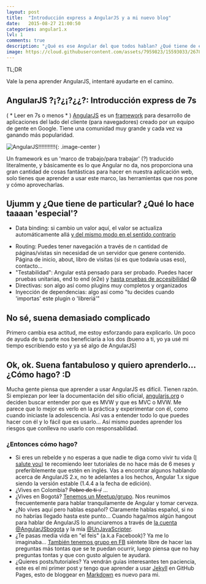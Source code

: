 ```yaml
---
layout: post
title:  "Introducción express a AngularJS y a mi nuevo blog"
date:   2015-08-27 21:00:50
categories: angular1.x
lvl: 1
comments: true
description: "¿Qué es ese Angular del que todos hablan? ¿Qué tiene de especial? ¿Cómo empiezo a aprender?"
image: https://cloud.githubusercontent.com/assets/7959823/15593033/26780722-236e-11e6-8b9b-6872ab575fcb.jpg
---
```


<div class="tl-dr" flex layout="row" layout-align="end end">
	<div class="tl-dr-content" flex="33">
		<span>TL;DR</span>
		<p>Vale la pena aprender AngularJS, intentaré ayudarte en el camino.</p>
	</div>
</div>

## AngularJS ?¡?¿¡?¿¿?: Introducción express de 7s

( * Leer en 7s o menos * ) [AngularJS][angularjsSite] es un [framework][framework] para desarrollo de aplicaciones del lado del cliente (para navegadores) creado por un equipo de gente en Google. Tiene una comunidad muy grande y cada vez va ganando más popularidad.

![AngularJS!!!!!!!!!!!](https://upload.wikimedia.org/wikipedia/commons/thumb/c/ca/AngularJS_logo.svg/320px-AngularJS_logo.svg.png){: .image-center }

Un framework es un 'marco de trabajo/para trabajar' (?) traducido literalmente, y básicamente es lo que Angular no da, nos proporciona una gran cantidad de cosas fantásticas para hacer en nuestra aplicación web, solo tienes que aprender a usar este marco, las herramientas que nos pone y cómo aprovecharlas.

## Ujumm y ¿Que tiene de particular? ¿Qué lo hace taaaan 'especial'?

- Data binding: si cambio un valor aquí, el valor se actualiza automáticamente allá [y del mismo modo en el sentido contrario][delMismoModo]
<!--more-->
- Routing: Puedes tener navegación a través de n cantidad de páginas/vistas sin necesidad de un servidor que genere contenido. Página de inicio, about, libro de visitas (si es que todavía usas eso), contacto...
- "Testabilidad": Angular está pensado para ser probado. Puedes hacer pruebas unitarias, end to end (e2e) y [hasta pruebas de accesibilidad][testAccesibility] :scream:
- Directivas: son algo así como plugins muy completos y organizados
- Inyección de dependencias: algo así como "tu decides cuando 'importas' este plugin o 'libreriá'"

## No sé, suena demasiado complicado
Primero cambia esa actitud, me estoy esforzando para explicarlo. Un poco de ayuda de tu parte nos beneficiaría a los dos (bueno a ti, yo ya usé mi tiempo escribiendo esto y ya sé algo de AngularJS)

## Ok, ok. Suena fantabuloso y quiero aprenderlo... ¿Cómo hago? :D
Mucha gente piensa que aprender a usar AngularJS es difícil. Tienen razón. Si empiezan por leer la documentación del sitio oficial, [angularjs.org][angularjsTutorial] o deciden buscar entender por que es MVW y que es MVC o MVW. Me parece que lo mejor es verlo en la práctica y experimentar con él, como cuando iniciaste la adolescencia. Así vas a entender todo lo que puedes hacer con él y lo fácil que es usarlo... Así mismo puedes aprender los riesgos que conlleva no usarlo con responsabilidad.

### ¿Entonces cómo hago?
- Si eres un rebelde y no esperas a que nadie te diga como vivir tu vida ([I salute you][iSaluteYou]) te recomiendo leer tutoriales de no hace más de 6 meses y preferiblemente que estén en inglés. Vas a encontrar algunos hablando acerca de AngularJS 2.x, no te adelantes a los hechos, Angular 1.x sigue siendo la versión estable (1.4.4 a la fecha de edición).
- ¿Vives en Colombia? ~~Pobre de ti :/~~ ...
- ¿Vives en Bogotá? [Tenemos un Meetup/grupo][meetup]. Nos reunimos frecuentemente para hablar tranquilamente de Angular y tomar cerveza.
- ¿No vives aquí pero hablas español? Claramente hablas español, si no no habrías llegado hasta este punto... Cuando haga/mos algún hangout para hablar de AngularJS lo anunciaremos a través de [la cuenta @AngularJSbogota][ngTuister] y la mía [@UnJavaScripter][tuister].
- ¿Te pasas media vida en "el feis" (a.k.a Facebook)? Ya me lo imaginaba... [También tenemos grupo en FB][feis] siéntete libre de hacer las preguntas más tontas que se te puedan ocurrir, luego piensa que no hay preguntas tontas y que con gusto alguien te ayudará.
- ¿Quieres posts/tutoriales? Ya vendrán guías interesantes ten paciencia, este es el mi primer post y tengo que aprender a usar [Jekyll][jekyll] en GitHub Pages, esto de bloggear en [Markdown][md] es nuevo para mi.

[framework]: https://es.wikipedia.org/wiki/Framework
[delMismoModo]: https://www.youtube.com/watch?v=J_A-zEr4DT4
[testAccesibility]: https://www.youtube.com/watch?v=-XUmf_RPF8k
[angularjsSite]: https://angularjs.org/
[angularjsTutorial]: https://docs.angularjs.org/tutorial
[iSaluteYou]: http://static2.fjcdn.com/comments/You+my+friend+are+a+gentleman+and+scholar+i+salute+_cb5aac2a63538518d8bb5f87107ae179.jpg
[meetup]: www.meetup.com/AngularJS-Bogota/
[ngTuister]: https://twitter.com/AngularJSBogota
[tuister]: https://twitter.com/UnJavaScripter
[feis]: https://www.facebook.com/AngularJS.co
[jekyll]: http://jekyllrb.com/
[md]: https://es.wikipedia.org/wiki/Markdown
